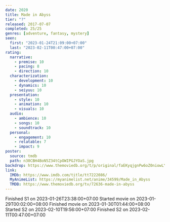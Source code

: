 ```yaml
---
date: 2020
title: Made in Abyss
tier: "?"
released: 2017-07-07
completed: 25/25
genres: [adventure, fantasy, mystery]
seen:
  first: "2023-01-24T21:09:00+07:00"
  last: "2023-02-11T00:47:00+07:00"
rating:
  narrative:
    - premise: 10
    - pacing: 8
    - direction: 10
  characterization:
    - development: 10
    - dynamics: 10
    - seiyuu: 10
  presentation:
    - style: 10
    - animation: 10
    - visuals: 10
  audio:
    - ambience: 10
    - songs: 10
    - soundtrack: 10
  personal:
    - engagement: 10
    - relatable: 7
    - impact: 9
poster:
  source: tmdb
  path: n30CBH4BoN5Z34tCpOWIPGJYOaS.jpg
backdrop: https://www.themoviedb.org/t/p/original/faEKyqjgnPw6oZ0niowLYsjT5qD.jpg
link:
  IMDb: https://www.imdb.com/title/tt7222086/
  MyAnimeList: https://myanimelist.net/anime/34599/Made_in_Abyss
  TMDB: https://www.themoviedb.org/tv/72636-made-in-abyss
---
```


Finished S1 on 2023-01-26T23:38:00+07:00
Started movie on 2023-01-29T00:02:00+08:00
Finished movie on 2023-01-30T01:44:00+08:00
Started S2 on 2023-02-10T19:56:00+07:00
Finished S2 on 2023-02-11T00:47:00+07:00
